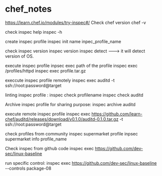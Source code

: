 # chef_notes
https://learn.chef.io/modules/try-inspec#/
Check chef version
chef -v

check inspec help
inspec -h

create inspec profile
inspec init name inpec_profile_name

check inspec version
inspec version
inspec detect ---> it will detect version of OS.

execute inspec profile
inpsec exec  path of the profile
inspec exec /profiles/httpd
inspec exec profile.tar.gz

execcute inspec profile remotely
inspec exec auditd -t ssh://root:password@target

linting inspec profile :
inspec check profilename
inspec check auditd

Archive inspec profile for sharing purpose:
inspec archive auditd

execute remote inspec profile
inspec exec https://github.com/learn-chef/auditd/releases/download/v0.1.0/auditd-0.1.0.tar.gz -t ssh://root:password@target

check profiles from community
inspec supermarket profile
inpsec supermarket info profile_name

Check inspec from github code
inspec exec https://github.com/dev-sec/linux-baseline 

run specific control:
inspec exec  https://github.com/dev-sec/linux-baseline --controls package-08
